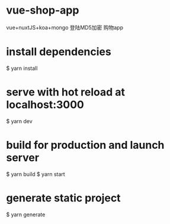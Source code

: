 # vue-shop-app
vue+nuxtJS+koa+mongo 登陆MD5加密 购物app

# install dependencies
$ yarn install

# serve with hot reload at localhost:3000
$ yarn dev

# build for production and launch server
$ yarn build
$ yarn start

# generate static project
$ yarn generate
